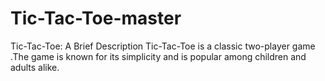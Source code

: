 # Tic-Tac-Toe-master
Tic-Tac-Toe: A Brief Description  Tic-Tac-Toe is a classic two-player game .The game is known for its simplicity and is popular among children and adults alike. 
